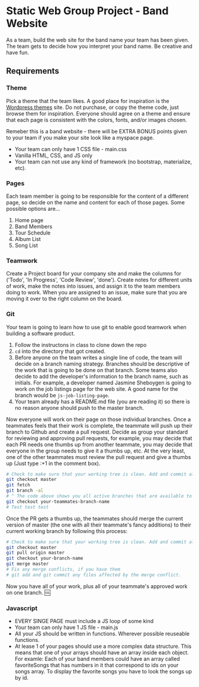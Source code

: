 # Static Web Group Project - Band Website

As a team, build the web site for the band name your team has been given. The team gets to decide how you interpret your band name. Be creative and have fun.


## Requirements

### Theme

Pick a theme that the team likes. A good place for inspiration is the [Wordpress themes](https://wordpress.org/themes/) site. Do not purchase, or copy the theme code, just browse them for inspiration. Everyone should agree on a theme and ensure that each page is consistent with the colors, fonts, and/or images chosen.

Remeber this is a band website - there will be EXTRA BONUS points given to your team if you make your site look like a myspace page.

* Your team can only have 1 CSS file - main.css
* Vanilla HTML, CSS, and JS only
* Your team can not use any kind of framework (no bootstrap, materialize, etc).

### Pages
Each team member is going to be responsible for the content of a different page, so decide on the name and content for each of those pages. Some possible options are...

1. Home page
1. Band Members
1. Tour Schedule
1. Album List
1. Song List

### Teamwork

Create a Project board for your company site and make the columns for ('Todo', 'In Progress', 'Code Review', 'done'). Create notes for different units of work, make the notes into issues, and assign it to the team members doing to work. When you are assigned to an issue, make sure that you are moving it over to the right column on the board.

### Git
Your team is going to learn how to use git to enable good teamwork when building a software product.

1. Follow the instructons in class to clone down the repo
1. `cd` into the directory that got created.
1. Before anyone on the team writes a single line of code, the team will decide on a branch naming strategy. Branches should be descriptive of the work that is going to be done on that branch. Some teams also decide to add the developer's information to the branch name, such as initials. For example, a developer named Jasmine Sheboygen is going to work on the job listings page for the web site. A good name for the branch would be `js-job-listing-page`.
1. Your team already has a README.md file (you are reading it) so there is no reason anyone should push to the master branch.

Now everyone will work on their page on those individual branches. Once a teammates feels that their work is complete, the teammate will push up their branch to Github and create a pull request. Decide as group your standard for reviewing and approving pull requests, for example, you may decide that each PR needs one thumbs up from another teammate, you may decide that everyone in the group needs to give it a thumbs up, etc. At the very least, one of the other teammates must review the pull request and give a thumbs up (Just type :+1 in the comment box).
```bash
# Check to make sure that your working tree is clean. Add and commit all that you need to.
git checkout master
git fetch
git branch -al 
# ^ The code above shows you all active branches that are available to you on GitHub. 
git checkout your-teammates-branch-name
# Test test test
```

Once the PR gets a thumbs up, the teammates should merge the current version of master (the one with all their teammate's fancy additions) to their current working branch by following this process:

```bash
# Check to make sure that your working tree is clean. Add and commit all that you need to.
git checkout master
git pull origin master
git checkout your-branch-name
git merge master
# Fix any merge conflicts, if you have them
# git add and git commit any files affected by the merge conflict.
```

Now you have all of your work, plus all of your teammate's approved work on one branch. :cool:

### Javascript
* EVERY SINGE PAGE must include a JS loop of some kind 
* Your team can only have 1 JS file - main.js
* All your JS should be written in functions.  Wherever possible reuseable functions.
* At lease 1 of your pages should use a more complex data structure.  This means that one of your arrays should have an array inside each object.  For examle:  Each of your band members could have an array called favoriteSongs that has numbers in it that correspond to ids on your songs array.  To display the favorite songs you have to look the songs up by id.
